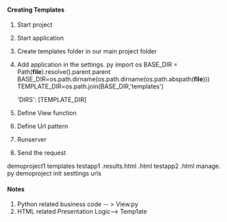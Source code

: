 #### Creating Templates 

1. Start project
2. Start application
3. Create templates folder in our main project folder
4. Add application in the settings. py
    import os
    BASE_DIR = Path(__file__).resolve().parent.parent
    BASE_DIR=os.path.dirname(os.path.dirname(os.path.abspath(__file__)))
    TEMPLATE_DIR=os.path.join(BASE_DIR,'templates')

    'DIRS': [TEMPLATE_DIR]

5. Define View function
6. Define Url pattern
7. Runserver
8. Send the request





demoproject1
    templates
        testapp1
            .results.html
            .html
        testapp2
            .html
    manage. py
    demoproject
        init
        sesttings
        urls


#### Notes

1. Python related business code -- > View.py
2. HTML related Presentation Logic--> Temp1ate


























